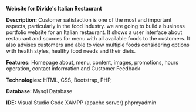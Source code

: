 **Website for Divide's Italian Restaurant**


**Description:**
Customer satisfaction is one of the most and important aspects, particularly in the food industry. we are going to build a business portfolio website for an Italian restaurant. It shows a user interface about restaurant and sources for menu with all available foods to the customers. It also advises customers and able to view multiple foods considering options with health styles, healthy food needs and their diets.


**Features:**
Homepage about, menu, content, images, promotions, hours operation, contact information and Customer Feedback


**Technologies:**
HTML,
CSS,
Bootstrap,
PHP,

**Database:**
Mysql Database

**IDE:**
Visual Studio Code
XAMPP (apache server)
phpmyadmin
